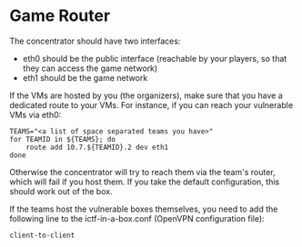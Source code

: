 # Game Router

The concentrator should have two interfaces:
- eth0 should be the public interface (reachable by your players, so that they can access the game network)
- eth1 should be the game network

If the VMs are hosted by you (the organizers), make sure that you have a
dedicated route to your VMs. For instance, if you can reach your vulnerable VMs
via eth0:
```
TEAMS="<a list of space separated teams you have>"
for TEAMID in ${TEAMS}; do
    route add 10.7.${TEAMID}.2 dev eth1
done
```
Otherwise the concentrator will try to reach them via the team's router, which
will fail if you host them. If you take the default configuration, this should
work out of the box.

If the teams host the vulnerable boxes themselves, you need to add the following
line to the ictf-in-a-box.conf (OpenVPN configuration file):
```
client-to-client
```
